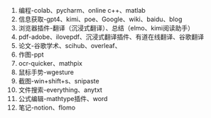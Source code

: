 1. 编程-colab、pycharm、online c++、matlab
2. 信息获取-gpt4、kimi、poe、Google、wiki、baidu、blog
4. 浏览器插件-翻译（沉浸式翻译）、总结（elmo、kimi阅读助手）
5. pdf-adobe、ilovepdf、沉浸式翻译插件、有道在线翻译、谷歌翻译
6. 论文-谷歌学术、scihub、overleaf、
7. 作图-ppt
8. ocr-quicker、mathpix
9. 鼠标手势-wgesture
10. 截图-win+shift+s、snipaste
11. 文件搜索-everything、anytxt
12. 公式编辑-mathtype插件、word
13. 笔记-notion、flomo